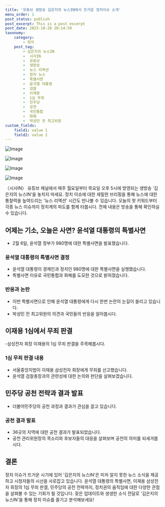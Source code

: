 ```yaml
---
title: '유튜브 생방송 김은지의 뉴스IN에서 뜨거운 정치이슈 소개'
menu_order: 1
post_status: publish
post_excerpt: This is a post excerpt
post_date: 2023-10-20 20:14:59
taxonomy:
    category:
        - 정치
    post_tag:
        - 김은지의 뉴스IN
        -  시사IN
        -  유튜브
        -  생방송
        -  뉴스 리액션
        -  정치 뉴스
        -  특별사면
        -  윤석열 대통령
        -  검찰
        -  이재용
        -  1심 무죄
        -  민주당
        -  공천
        -  국민통합
        -  화해
        -  박성민 전 최고위원
custom_fields:
    field1: value 1
    field2: value 2
---
```


![Image](https://imgnews.pstatic.net/image/308/2024/02/06/0000034245_002_20240206185004023.jpg?type=w647)

![Image](https://imgnews.pstatic.net/image/308/2024/02/06/0000034245_001_20240206185003989.jpg?type=w647)

![Image](https://imgnews.pstatic.net/image/308/2024/02/06/0000034245_003_20240206185004052.jpg?type=w647)

![Image](https://imgnews.pstatic.net/image/308/2024/02/06/0000034245_004_20240206185004090.jpg?type=w647)


〈시사IN〉 유튜브 채널에서 매주 월요일부터 목요일 오후 5시에 방영되는 생방송 '김은지의 뉴스IN'을 놓치지 마세요. 정치 이슈에 대한 세밀한 브리핑을 통해 뉴스에 대한 통찰력을 높여드리는 '뉴스 리액션' 시간도 만나볼 수 있습니다. 오늘의 핫 키워드부터 각종 뉴스 이슈까지 정치계의 파도를 함께 타봅시다. 전체 내용은 방송을 통해 확인하실 수 있습니다.

## 어제는 기소, 오늘은 사면? 윤석열 대통령의 특별사면
- 2월 6일, 윤석열 정부가 980명에 대한 특별사면을 발표했습니다.
### 윤석열 대통령의 특별사면 결정
- 윤석열 대통령이 경제인과 정치인 980명에 대한 특별사면을 실행했습니다.
- 특별사면 이유로 국민통합과 화해를 도모한 것으로 밝혀졌습니다.
### 반응과 논란
- 이번 특별사면으로 인해 윤석열 대통령에게 다시 한번 논란의 눈길이 쏠리고 있습니다.
- 박성민 전 최고위원의 의견과 국민들의 반응을 알아봅시다.

## 이재용 1심에서 무죄 판결
-삼성전자 회장 이재용의 1심 무죄 판결을 주목해봅시다.
### 1심 무죄 판결 내용
- 서울중앙지법이 이재용 삼성전자 회장에게 무죄를 선고했습니다.
- 윤석열 검찰총장과의 관련성에 대한 논의와 판단을 살펴보겠습니다.

## 민주당 공천 전략과 결과 발표
- 더불어민주당의 공천 과정과 결과가 관심을 끌고 있습니다.
### 공천 결과 발표
- 36곳의 지역에 대한 공천 결과가 발표되었습니다.
- 공천 관리위원장의 목소리와 후보자들의 대응을 살펴보며 공천의 의미를 되새겨봅시다.

## 결론
정치 이슈가 뜨거운 시기에 있어 '김은지의 뉴스IN'은 미처 알지 못한 뉴스 소식을 제공하고 시청자들의 시선을 사로잡고 있습니다. 윤석열 대통령의 특별사면, 이재용 삼성전자 회장의 1심 무죄 판결, 민주당의 공천 전략까지, 정치권의 움직임에 대한 다양한 관점을 살펴볼 수 있는 기회가 될 것입니다. 잦은 업데이트와 생생한 소식 전달로 '김은지의 뉴스IN'을 통해 정치 이슈를 즐기고 분석해보세요!
